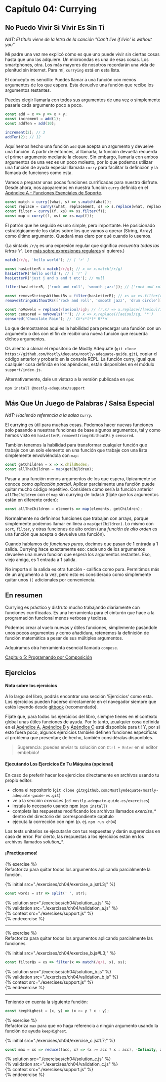 # Capítulo 04: Currying

## No Puedo Vivir Si Vivir Es Sin Ti 
*NdT: El título viene de la letra de la canción "Can't live if livin' is without you"*

Mi padre una vez me explicó cómo es que uno puede vivir sin ciertas cosas hasta que uno las adquiere. Un microondas es una de esas cosas. Los smartphones, otra. Los más mayores de nosotros recordarán una vida de plenitud sin internet. Para mí, `currying` está en esta lista.

El concepto es sencillo: Puedes llamar a una función con menos argumentos de los que espera. Esta devuelve una función que recibe los argumentos restantes.

Puedes elegir llamarla con todos sus argumentos de una vez o simplemente pasarle cada argumento poco a poco.

```js
const add = x => y => x + y;
const increment = add(1);
const addTen = add(10);

increment(2); // 3
addTen(2); // 12
```

Aquí hemos hecho una función `add` que acepta un argumento y devuelve una función. A partir de entonces, al llamarla, la función devuelta recuerda el primer argumento mediante la closure. Sin embargo, llamarla con ambos argumentos de una vez es un poco molesto, por lo que podemos utilizar una función de ayuda especial llamada `curry` para facilitar la definición y la llamada de funciones como esta.

Vamos a preparar unas pocas funciones currificadas para nuestro disfrute. Desde ahora, nos 
apoyaremos en nuestra función `curry` definida en el [Apéndice A - Funciones Esenciales de Soporte](./appendix_a-es.md).

```js
const match = curry((what, s) => s.match(what));
const replace = curry((what, replacement, s) => s.replace(what, replacement));
const filter = curry((f, xs) => xs.filter(f));
const map = curry((f, xs) => xs.map(f));
```

El patrón que he seguido es uno simple, pero importante. He posicionado estratégicamente los datos sobre los que vamos a operar (String, Array) como último argumento. Quedará mas claro por qué cuando lo usemos.

(La sintaxis `/r/g` es una expresión regular que significa _encuentra todas las letras 'r'_. Lee [más sobre expresiones regulares](https://developer.mozilla.org/en-US/docs/Web/JavaScript/Guide/Regular_Expressions) si quieres.)

```js
match(/r/g, 'hello world'); // [ 'r' ]

const hasLetterR = match(/r/g); // x => x.match(/r/g)
hasLetterR('hello world'); // [ 'r' ]
hasLetterR('just j and s and t etc'); // null

filter(hasLetterR, ['rock and roll', 'smooth jazz']); // ['rock and roll']

const removeStringsWithoutRs = filter(hasLetterR); // xs => xs.filter(x => x.match(/r/g))
removeStringsWithoutRs(['rock and roll', 'smooth jazz', 'drum circle']); // ['rock and roll', 'drum circle']

const noVowels = replace(/[aeiou]/ig); // (r,x) => x.replace(/[aeiou]/ig, r)
const censored = noVowels('*'); // x => x.replace(/[aeiou]/ig, '*')
censored('Chocolate Rain'); // 'Ch*c*l*t* R**n'
```

Lo que demostramos aquí es la habilidad para precargar una función con un argumento o dos con el fin de recibir una nueva función que recuerda dichos argumentos.

Os aliento a clonar el repositorio de Mostly Adequate (`git clone
https://github.com/MostlyAdequate/mostly-adequate-guide.git`), copiar el código anterior y probarlo en la consola REPL. La función curry, igual que cualquier cosa definida en los apéndices, están disponibles en el módulo `support/index.js`.

Alternativamente, dale un vistazo a la versión publicada en `npm`:

```
npm install @mostly-adequate/support
```

## Más Que Un Juego de Palabras / Salsa Especial 

*NdT: Haciendo referencia a la salsa `Curry`.*

El currying es útil para muchas cosas. Podemos hacer nuevas funciones solo pasando a nuestras funciones de base algunos argumentos, tal y como hemos visto en `hasLetterR`, `removeStringsWithoutRs` y `censored`.

También tenemos la habilidad para transformar cualquier función que trabaje con un solo elemento en una función que trabaje con una lista simplemente envolviéndola con `map`: 

```js
const getChildren = x => x.childNodes;
const allTheChildren = map(getChildren);
```

Pasar a una función menos argumentos de los que espera, típicamente se conoce como *aplicación parcial*. Aplicar parcialmente una función puede quitar mucho código repetitivo. Considera como sería la función anterior `allTheChildren` con el `map` sin currying de lodash (fíjate que los argumentos están en diferente orden):

```js
const allTheChildren = elements => map(elements, getChildren);
```

Normalmente no definimos funciones que trabajan con arrays, porque simplemente podemos llamar en línea a `map(getChildren)`. Lo mismo con `sort`, `filter`, y otras funciones de alto orden (una *función de alto orden* es una función que acepta o devuelve una función).

Cuando hablamos de *funciones puras*, decimos que pasan de 1 entrada a 1 salida. Currying hace exactamente eso: cada uno de los argumentos devuelve una nueva función que espera los argumentos restantes. Eso, viejo amigo, es 1 entrada a 1 salida.

No importa si la salida es otra función - califica como pura. Permitimos más de un argumento a la vez, pero esto es considerado como simplemente quitar unos `()` adicionales por conveniencia.

## En resumen

Currying es práctico y disfruto mucho trabajando diariamente con funciones currificadas. Es una herramienta para el cinturón que hace a la programación funcional menos verbosa y tediosa.

Podemos crear al vuelo nuevas y útiles funciones, simplemente pasándole unos pocos argumentos y como añadidura, retenemos la definición de función matemática a pesar de sus múltiples argumentos.

Adquiramos otra herramienta esencial llamada `compose`.

[Capitulo 5: Programando por Composición](ch05-es.md)

## Ejercicios

#### Nota sobre los ejercicios

A lo largo del libro, podrás encontrar una sección 'Ejercicios' como esta. Los ejercicios pueden hacerse directamente en el navegador siempre que estés leyendo desde [gitbook](https://mostly-adequate.gitbooks.io/mostly-adequate-guide) (recomendado).

Fíjate que, para todos los ejercicios del libro, siempre tienes en el contexto global unas útiles funciones de ayuda. Por lo tanto, ¡cualquier cosa definida en el [Apéndice A](./appendix_a-es.md), [Apéndice B](./appendix_b-es.md) y [Apéndice C](./appendix_c-es.md) está disponible para ti! Y, por si esto fuera poco, algunos ejercicios también definen funciones específicas al problema que presentan; de hecho, también considéralas disponibles.

> Sugerencia: ¡puedes enviar tu solución con `Ctrl + Enter` en el editor embebido!

#### Ejecutando Los Ejercicios En Tu Máquina (opcional)

En caso de preferir hacer los ejercicios directamente en archivos usando tu propio editor:

- clona el repositorio (`git clone git@github.com:MostlyAdequate/mostly-adequate-guide-es.git`)
- ve a la sección *exercises* (`cd mostly-adequate-guide-es/exercises`)
- instala lo necesario usando [npm](https://docs.npmjs.com/downloading-and-installing-node-js-and-npm) (`npm install`)
- completa las respuestas modificando los archivos llamados *exercise_&ast;* dentro del directorio del correspondiente capítulo 
- ejecuta la corrección con npm (p. ej. `npm run ch04`)

Los tests unitarios se ejecutarán con tus respuestas y darán sugerencias en caso de error. Por cierto, las respuestas a los ejercicios están en los archivos llamados *solution_&ast;*.

#### ¡Practiquemos!

{% exercise %}  
Refactoriza para quitar todos los argumentos aplicando parcialmente la función.
  
{% initial src="./exercises/ch04/exercise_a.js#L3;" %}  
```js  
const words = str => split(' ', str);  
```  
  
{% solution src="./exercises/ch04/solution_a.js" %}  
{% validation src="./exercises/ch04/validation_a.js" %}  
{% context src="./exercises/support.js" %}  
{% endexercise %}  


---


{% exercise %}  
Refactoriza para quitar todos los argumentos aplicando parcialmente las funciones.
  
{% initial src="./exercises/ch04/exercise_b.js#L3;" %}  
```js  
const filterQs = xs => filter(x => match(/q/i, x), xs);
```  
  
{% solution src="./exercises/ch04/solution_b.js" %}  
{% validation src="./exercises/ch04/validation_b.js" %}  
{% context src="./exercises/support.js" %}  
{% endexercise %}  


---


Teniendo en cuenta la siguiente función:

```js  
const keepHighest = (x, y) => (x >= y ? x : y);  
```  

{% exercise %}  
Refactoriza `max` para que no haga referencia a ningún argumento usando la función de ayuda `keepHighest`.  
  
{% initial src="./exercises/ch04/exercise_c.js#L7;" %}  
```js  
const max = xs => reduce((acc, x) => (x >= acc ? x : acc), -Infinity, xs);  
```  
  
{% solution src="./exercises/ch04/solution_c.js" %}  
{% validation src="./exercises/ch04/validation_c.js" %}  
{% context src="./exercises/support.js" %}  
{% endexercise %}  
